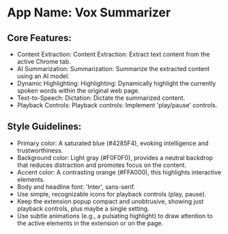 # **App Name**: Vox Summarizer

## Core Features:

- Content Extraction: Content Extraction: Extract text content from the active Chrome tab.
- AI Summarization: Summarization: Summarize the extracted content using an AI model.
- Dynamic Highlighting: Highlighting: Dynamically highlight the currently spoken words within the original web page.
- Text-to-Speech: Dictation: Dictate the summarized content.
- Playback Controls: Playback controls: Implement 'play/pause' controls.

## Style Guidelines:

- Primary color: A saturated blue (#4285F4), evoking intelligence and trustworthiness.
- Background color: Light gray (#F0F0F0), provides a neutral backdrop that reduces distraction and promotes focus on the content.
- Accent color: A contrasting orange (#FFA000), this highlights interactive elements.
- Body and headline font: 'Inter', sans-serif.
- Use simple, recognizable icons for playback controls (play, pause).
- Keep the extension popup compact and unobtrusive, showing just playback controls, plus maybe a single setting.
- Use subtle animations (e.g., a pulsating highlight) to draw attention to the active elements in the extension or on the page.